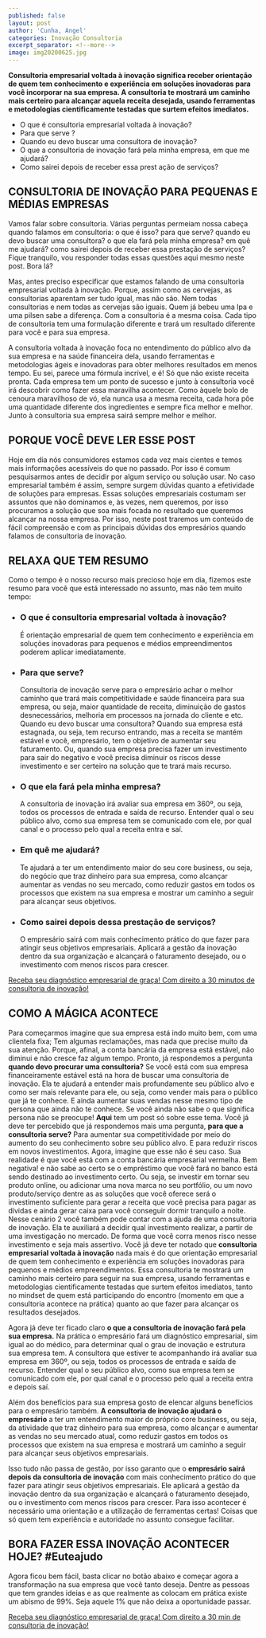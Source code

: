 ```yaml
---
published: false
layout: post
author: 'Cunha, Angel'
categories: Inovação Consultoria
excerpt_separator: <!--more-->
image: img20200625.jpg
---
```

**Consultoria empresarial voltada à inovação significa receber orientação de quem tem conhecimento e experiência em soluções inovadoras para você incorporar na sua empresa. A consultoria te mostrará um caminho mais certeiro para alcançar aquela receita desejada, usando ferramentas e metodologias cientificamente testadas que surtem efeitos imediatos.**

- O que é consultoria empresarial voltada à inovação? 
- Para que serve ? 
- Quando eu devo buscar uma consultora de inovação? 
- O que a consultoria de inovação fará pela minha empresa, em que me ajudará? 
- Como sairei depois de receber essa prest
ação de serviços?

## CONSULTORIA DE INOVAÇÃO PARA PEQUENAS E MÉDIAS EMPRESAS
Vamos falar sobre consultoria. Várias perguntas permeiam nossa cabeça quando falamos em consultoria: o que é isso? para que serve? quando eu devo buscar uma consultora? o que ela fará pela minha empresa? em quê me ajudará? como sairei depois de receber essa prestação de serviços? Fique tranquilo, vou responder todas essas questões aqui mesmo neste post. Bora lá?

Mas, antes preciso especificar que estamos falando de uma consultoria empresarial voltada à inovação. Porque, assim como as cervejas, as consultorias aparentam ser tudo igual, mas não são. Nem todas consultorias e nem todas as cervejas são iguais. Quem já bebeu uma Ipa e uma pilsen sabe a diferença. Com a consultoria é a mesma coisa. Cada tipo de consultoria tem uma formulação diferente e trará um resultado diferente para você e para sua empresa.

A consultoria voltada à inovação foca no entendimento do público alvo da sua empresa e na saúde financeira dela, usando ferramentas e metodologias ágeis e inovadoras para obter melhores resultados em menos tempo. Eu sei, parece uma fórmula incrível, e é! Só que não existe receita pronta. Cada empresa tem um ponto de sucesso e junto à consultoria você irá descobrir como fazer essa maravilha acontecer. Como àquele bolo de cenoura maravilhoso de vó, ela nunca usa a mesma receita, cada hora põe uma quantidade diferente dos ingredientes e sempre fica melhor e melhor. Junto à consultoria sua empresa sairá sempre melhor e melhor.

## PORQUE VOCÊ DEVE LER ESSE POST
Hoje em dia nós consumidores estamos cada vez mais cientes e temos mais informações acessíveis do que no passado. Por isso é comum pesquisarmos antes de decidir por algum serviço ou solução usar. No caso empresarial também é assim, sempre surgem dúvidas quanto a efetividade de soluções para empresas.  Essas soluções empresariais costumam ser assuntos que não dominamos e, às vezes, nem queremos, por isso procuramos a solução que soa mais focada no resultado que queremos alcançar na nossa empresa. Por isso, neste post traremos um conteúdo de fácil compreensão e com as principais dúvidas dos empresários quando falamos de consultoria de inovação. 

## RELAXA QUE TEM RESUMO
Como o tempo é o nosso recurso mais precioso hoje em dia, fizemos este resumo para você que está interessado no assunto, mas não tem muito tempo:

- ### O que é consultoria empresarial voltada à inovação?
	 É orientação empresarial de quem tem conhecimento e experiência em soluções inovadoras para pequenos e médios empreendimentos poderem aplicar imediatamente.

- ### Para que serve? 
	Consultoria de inovação serve para o empresário achar o melhor caminho que trará mais competitividade e saúde financeira para sua empresa, ou seja, maior quantidade de receita, diminuição de gastos desnecessários, melhoria em processos na jornada do cliente e etc.
Quando eu devo buscar uma consultora? 
Quando sua empresa está estagnada, ou seja, tem recurso entrando, mas a receita se mantém estável e você, empresário, tem o objetivo de aumentar seu faturamento. Ou, quando sua empresa precisa fazer um investimento para sair do negativo e você precisa diminuir os riscos desse investimento e ser certeiro na solução que te trará mais recurso.
- ### O que ela fará pela minha empresa? 
	A consultoria de inovação irá avaliar sua empresa em 360º, ou seja, todos os processos de entrada e saída de recurso. Entender qual o seu público alvo, como sua empresa tem se comunicado com ele, por qual canal e o processo pelo qual a receita entra e saí. 
- ### Em quê me ajudará? 
	Te ajudará a ter um entendimento maior do seu core business, ou seja, do negócio que traz dinheiro para sua empresa, como alcançar aumentar as vendas no seu mercado, como reduzir gastos em todos os processos que existem na sua empresa e mostrar um caminho a seguir para alcançar seus objetivos.
- ### Como sairei depois dessa prestação de serviços?
	O empresário sairá com mais conhecimento prático do que fazer para atingir seus objetivos empresariais. Aplicará a gestão da inovação dentro da sua organização e alcançará o faturamento desejado, ou o investimento com menos riscos para crescer.

[Receba seu diagnóstico empresarial de graça! Com direito a 30 minutos de consultoria de inovação!](https://forms.gle/BZye9mLN6D8Jt28b6)

## COMO A MÁGICA ACONTECE
Para começarmos imagine que sua empresa está indo muito bem, com uma clientela fixa; Tem algumas reclamações, mas nada que precise muito da sua atenção. Porque, afinal, a conta bancária da empresa está estável, não diminui e não cresce faz algum tempo. Pronto, já respondemos a pergunta **quando devo procurar uma consultoria?** 
Se você está com sua empresa financeiramente estável está na hora de buscar uma consultoria de inovação. Ela te ajudará a entender mais profundamente seu público alvo e como ser mais relevante para ele, ou seja, como vender mais para o público que já te conhece. E ainda  aumentar suas vendas nesse mesmo tipo de persona que ainda não te conhece. Se você ainda não sabe o que significa persona não se preocupe! **Aqui** tem um post só sobre esse tema. 
Você já deve ter percebido que já respondemos mais uma pergunta, **para que a consultoria serve?** Para aumentar sua competitividade por meio do aumento do seu conhecimento sobre seu público alvo.  E para reduzir riscos em novos investimentos.
Agora, imagine que esse não é seu caso. Sua realidade é que você está com a conta bancária empresarial vermelha. Bem negativa! e não sabe ao certo se o empréstimo que você fará no banco está sendo destinado ao investimento certo. Ou seja, se investir em tornar seu produto online, ou adicionar uma nova marca no seu portfólio, ou um novo produto/serviço dentre as as soluções que você oferece será o investimento suficiente para gerar a receita que você precisa para pagar as dívidas e ainda gerar caixa para você conseguir dormir tranquilo a noite.
Nesse cenário 2 você também pode contar com a ajuda de uma consultoria de inovação. Ela te auxiliará a decidir qual investimento realizar, a partir de uma investigação no mercado. De forma que você corra menos risco nesse investimento e seja mais assertivo.
Você já deve ter notado que **consultoria empresarial voltada à inovação** nada mais é do que  orientação empresarial de quem tem conhecimento e experiência em soluções inovadoras para pequenos e médios empreendimentos. Essa consultoria te mostrará um caminho mais certeiro para seguir na sua empresa, usando ferramentas e metodologias cientificamente testadas que surtem efeitos imediatos, tanto no mindset de quem está participando do encontro (momento em que a consultoria acontece na prática) quanto ao que fazer para alcançar os resultados desejados. 

Agora já deve ter ficado claro **o que a consultoria de inovação fará pela sua empresa.** Na prática o empresário fará um diagnóstico empresarial, sim igual ao do médico, para determinar qual o grau de inovação e estrutura sua empresa tem. A consultora que estiver te acompanhando irá avaliar sua empresa em 360º, ou seja, todos os processos de entrada e saída de recurso. Entender qual o seu público alvo, como sua empresa tem se comunicado com ele, por qual canal e o processo pelo qual a receita entra e depois saí. 

Além dos benefícios para sua empresa gosto de elencar alguns benefícios para o empresário também. **A consultoria de inovação ajudará o empresário** a ter um entendimento maior do próprio core business, ou seja, da atividade que traz dinheiro para sua empresa, como alcançar e aumentar as vendas no seu mercado atual, como reduzir gastos em todos os processos que existem na sua empresa e mostrará um caminho a seguir para alcançar seus objetivos empresariais.

Isso tudo não passa de gestão, por isso garanto que o **empresário sairá depois da consultoria de inovação** com mais conhecimento prático do que fazer para atingir seus objetivos empresariais. Ele aplicará a gestão da inovação dentro da sua organização e alcançará o faturamento desejado, ou o investimento com menos riscos para crescer. Para isso acontecer é necessário uma orientação e a utilização de ferramentas certas! Coisas que só quem tem experiência e autoridade no assunto consegue facilitar.

## BORA FAZER ESSA INOVAÇÃO ACONTECER HOJE? #Euteajudo
Agora ficou bem fácil, basta clicar no botão abaixo e começar agora a transformação na sua empresa que você tanto deseja. Dentre as pessoas que tem grandes ideias e as que realmente as colocam em prática existe um abismo de 99%. Seja aquele 1% que não deixa a oportunidade passar.

[Receba seu diagnóstico empresarial de graça! Com direito a 30 min de consultoria de inovação!](https://forms.gle/BZye9mLN6D8Jt28b6)

